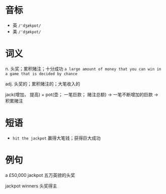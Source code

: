 # 音标

- 英 `/'dʒækpɒt/`
- 美 `/'dʒækpɑt/`

# 词义

n. 头奖；累积赌注；十分成功
`a large amount of money that you can win in a game that is decided by chance`

adj. 头奖的；累积赌注的；大笔收入的




jack(增加， 提高) + pot(壶； 一笔巨款； 赌注总额) → 一笔不断增加的巨款 → 积累赌注

# 短语

- `hit the jackpot` 赢得大笔钱；获得巨大成功

# 例句

a £50,000 jackpot
五万英镑的头奖

jackpot winners
头奖得主


